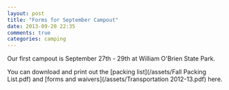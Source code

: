```yaml
---
layout: post
title: "Forms for September Campout"
date: 2013-09-20 22:35
comments: true
categories: camping
---
```

Our first campout is September 27th - 29th at William O'Brien State Park.

You can download and print out the [packing list](/assets/Fall Packing List.pdf) and [forms and waivers](/assets/Transportation 2012-13.pdf) here.